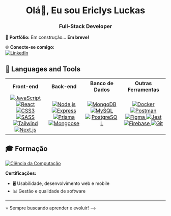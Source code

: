 <h1 align="center">Olá🤙, Eu sou Ericlys Luckas</h1>
<h3 align="center">Full-Stack Developer</h3>

🌟 **Portfólio:** Em construção... **Em breve!**  

🌐 **Conecte-se comigo:**  
[![LinkedIn](https://img.shields.io/badge/LinkedIn-0077B5?style=for-the-badge&logo=linkedin&logoColor=white)](https://www.linkedin.com/in/ericlys-luckas-4959b71ab)



## 🔹 Languages and Tools

<table align="center" width="100%">
  <tr>
    <th align="center">Front-end</th>
    <th align="center">Back-end</th>
    <th align="center">Banco de Dados</th>
    <th align="center">Outras Ferramentas</th>
  </tr>
  <tr>
    <td align="center">
      <a href="https://developer.mozilla.org/en-US/docs/Web/JavaScript" target="_blank" rel="noreferrer">
        <img src="https://img.shields.io/badge/-JavaScript-F7DF1E?style=for-the-badge&logo=javascript&logoColor=000000" alt="JavaScript"/>
      </a>
      <a href="https://reactjs.org/" target="_blank" rel="noreferrer">
        <img src="https://img.shields.io/badge/-React-61DAFB?style=for-the-badge&logo=react&logoColor=000000" alt="React"/>
      </a>
      <a href="https://www.w3schools.com/css/" target="_blank" rel="noreferrer">
        <img src="https://img.shields.io/badge/-CSS3-1572B6?style=for-the-badge&logo=css3&logoColor=ffffff" alt="CSS3"/>
      </a>
      <a href="https://sass-lang.com" target="_blank" rel="noreferrer">
        <img src="https://img.shields.io/badge/-SASS-CC6699?style=for-the-badge&logo=sass&logoColor=ffffff" alt="SASS"/>
      </a>
      <a href="https://tailwindcss.com/" target="_blank" rel="noreferrer">
        <img src="https://img.shields.io/badge/-Tailwind-06B6D4?style=for-the-badge&logo=tailwindcss&logoColor=ffffff" alt="Tailwind"/>
      </a>
      <a href="https://nextjs.org/" target="_blank" rel="noreferrer">
        <img src="https://img.shields.io/badge/-Next.js-000000?style=for-the-badge&logo=next.js&logoColor=ffffff" alt="Next.js"/>
      </a>
    </td>
    <td align="center">
      <a href="https://nodejs.org" target="_blank" rel="noreferrer">
        <img src="https://img.shields.io/badge/-Node.js-43853D?style=for-the-badge&logo=node.js&logoColor=ffffff" alt="Node.js"/>
      </a>
      <a href="https://expressjs.com" target="_blank" rel="noreferrer">
        <img src="https://img.shields.io/badge/-Express.js-000000?style=for-the-badge&logo=express&logoColor=ffffff" alt="Express"/>
      </a>
      <a href="https://www.prisma.io" target="_blank" rel="noreferrer">
        <img src="https://img.shields.io/badge/-Prisma-2D3748?style=for-the-badge&logo=prisma&logoColor=ffffff" alt="Prisma"/>
      </a>
      <a href="https://mongoosejs.com" target="_blank" rel="noreferrer">
        <img src="https://img.shields.io/badge/-Mongoose-880000?style=for-the-badge&logo=mongodb&logoColor=ffffff" alt="Mongoose"/>
      </a>
    </td>
    <td align="center">
      <a href="https://www.mongodb.com/" target="_blank" rel="noreferrer">
        <img src="https://img.shields.io/badge/-MongoDB-4EA94B?style=for-the-badge&logo=mongodb&logoColor=ffffff" alt="MongoDB"/>
      </a>
      <a href="https://www.mysql.com/" target="_blank" rel="noreferrer">
        <img src="https://img.shields.io/badge/-MySQL-005C84?style=for-the-badge&logo=mysql&logoColor=ffffff" alt="MySQL"/>
      </a>
      <a href="https://www.postgresql.org" target="_blank" rel="noreferrer">
        <img src="https://img.shields.io/badge/-PostgreSQL-316192?style=for-the-badge&logo=postgresql&logoColor=ffffff" alt="PostgreSQL"/>
      </a>
    </td>
    <td align="center">
      <a href="https://www.docker.com/" target="_blank" rel="noreferrer">
        <img src="https://img.shields.io/badge/-Docker-2496ED?style=for-the-badge&logo=docker&logoColor=ffffff" alt="Docker"/>
      </a>
      <a href="https://postman.com" target="_blank" rel="noreferrer">
        <img src="https://img.shields.io/badge/-Postman-FF6C37?style=for-the-badge&logo=postman&logoColor=ffffff" alt="Postman"/>
      </a>
      <a href="https://www.figma.com/" target="_blank" rel="noreferrer">
        <img src="https://img.shields.io/badge/-Figma-F24E1E?style=for-the-badge&logo=figma&logoColor=ffffff" alt="Figma"/>
      </a>
      <a href="https://jestjs.io" target="_blank" rel="noreferrer">
        <img src="https://img.shields.io/badge/-Jest-C21325?style=for-the-badge&logo=jest&logoColor=ffffff" alt="Jest"/>
      </a>
      <a href="https://firebase.google.com/" target="_blank" rel="noreferrer">
        <img src="https://img.shields.io/badge/-Firebase-FFCA28?style=for-the-badge&logo=firebase&logoColor=000000" alt="Firebase"/>
      </a>
      <a href="https://git-scm.com/" target="_blank" rel="noreferrer">
        <img src="https://img.shields.io/badge/-Git-F05032?style=for-the-badge&logo=git&logoColor=ffffff" alt="Git"/>
      </a>
    </td>
  </tr>
</table>


<!-- <p><img align="center" src="https://github-readme-stats.vercel.app/api/top-langs?username=ericlysluckas&show_icons=true&locale=en&layout=compact" alt="ericlysluckas" /></p> -->


## 🎓 Formação

[![Ciência da Computação](https://img.shields.io/badge/Ciência_da_Computação-2024-blue?style=for-the-badge&logo=university&logoColor=white)](#)

**Certificações:**  
- 🖥️ Usabilidade, desenvolvimento web e mobile  
- 📊 Gestão e qualidade de software  

---


⭐ Sempre buscando aprender e evoluir! -->
